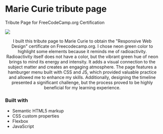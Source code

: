 # Marie Curie tribute page
Tribute Page for FreeCodeCamp.org Certification

<img src="https://github.com/CarolinaDangelo/marie-curie-tributo/blob/8d38476fb5ad9803984ba4a3097a7fe0f7d991f2/img/Captura.jpg"></img>

<p align="center">I built this tribute page to Marie Curie to obtain the "Responsive Web Design" certificate on Freecodecamp.org. I chose neon green color to highlight some elements because it reminds me of radioactivity. Radioactivity itself does not have a color, but the vibrant green hue of neon brings to mind its energy and intensity. It adds a visual connection to the subject matter and creates an engaging atmosphere. The page features a hamburger menu built with CSS and JS, which provided valuable practice and allowed me to enhance my skills. Additionally, designing the timeline presented a significant challenge, but the process proved to be highly beneficial for my learning experience.</p>

### Built with

- Semantic HTML5 markup
- CSS custom properties
- Flexbox
- JavaScript
